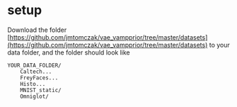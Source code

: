 # setup

Download the folder [https://github.com/jmtomczak/vae_vampprior/tree/master/datasets](https://github.com/jmtomczak/vae_vampprior/tree/master/datasets) to your data folder, and the folder should look like

```
YOUR_DATA_FOLDER/
    Caltech...
    FreyFaces...
    Histo...
    MNIST_static/
    Omniglot/
```

